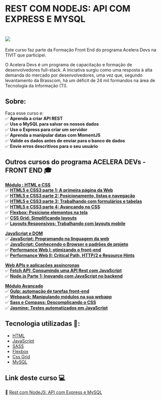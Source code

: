 # REST COM NODEJS: API COM EXPRESS E MYSQL

<h1>
   <img src="https://scontent.fsjk2-1.fna.fbcdn.net/v/t1.0-9/121050398_3666298950068347_6139548403151897120_n.jpg?_nc_cat=111&ccb=1-3&_nc_sid=cdbe9c&_nc_ohc=HBmWudlhq1AAX-upV5B&_nc_ht=scontent.fsjk2-1.fna&oh=fcf297d85103a5448542ad0566584ae1&oe=6071EFBC" border="0">
</h1>

Este curso faz parte da Formação Front End do programa Acelera Devs na TIVIT que participei. 

O Acelera Devs é um programa de capacitação e formação de desenvolvedores full-stack. A iniciativa surgiu como uma resposta à alta demanda do mercado por desenvolvedores, uma vez que, segundo levantamento da Brasscom, há um déficit de 24 mil formandos na área de Tecnologia da Informação (TI). 

## Sobre: 

Faça esse curso e:<br>
✅ **Aprenda a criar API REST**<br>
✅ **Use o MySQL para salvar os nossos dados**<br>
✅ **Use o Express para criar um servidor**<br>
✅ **Aprenda a manipular datas com MomentJS**<br>
✅ **Valide os dados antes de enviar para o banco de dados**<br>
✅ **Envie erros descritivos para o seu usuário**<br>


## Outros cursos do programa ACELERA DEVs - FRONT END 🎓

<u><strong>Módulo : HTML e CSS</strong></u><br>
✅ **<a href="https://github.com/saldanhayg/FORMACAO_HTML-CSS_Alura/tree/main/1%20-%20HTML5%20e%20CSS3%20parte%201%20A%20primeira%20p%C3%A1gina%20da%20Web">HTML5 e CSS3 parte 1: A primeira página da Web </a>**<br>
✅ **<a href="https://github.com/saldanhayg/FORMACAO-FRONT-END_ALURA/tree/main/2%20-%20HTML5%20e%20CSS3%20parte%202%20Posicionamento%2C%20listas%20e%20navega%C3%A7%C3%A3o">HTML5 e CSS3 parte 2: Posicionamento, listas e navegação</a>**<br>
✅ **<a href="https://github.com/saldanhayg/FORMACAO-FRONT-END_ALURA/tree/main/3%20-%20HTML5%20e%20CSS3%20parte%203%20Trabalhando%20com%20formul%C3%A1rios%20e%20tabelas">HTML5 e CSS3 parte 3: Trabalhando com formulários e tabelas</a>**<br>
✅ **<a href="https://github.com/saldanhayg/FORMACAO-FRONT-END_ALURA/tree/main/4%20-%20HTML5%20e%20CSS3%20parte%204%20Avan%C3%A7ando%20no%20CSS">HTML5 e CSS3 parte 4: Avançando no CSS </a>**<br>
✅ **<a href="https://github.com/saldanhayg/FORMACAO-FRONT-END_ALURA/tree/main/12%20-%20Flexbox%20Posicione%20elementos%20na%20tela">Flexbox: Posicione elementos na tela </a>**<br>
✅ **<a href="https://github.com/saldanhayg/FORMACAO-FRONT-END_ALURA/tree/main/13%20-%20CSS%20Grid%20Simplificando%20layouts">CSS Grid: Simplificando layouts</a>**<br>
✅ **<a href="">Layouts Responsivos: Trabalhando com layouts mobile</a>**<br>

<u><strong>JavaScript e DOM</strong></u><br>
✅ **<a href="https://github.com/saldanhayg/FORMACAO_HTML-CSS_Alura/blob/main">JavaScript: Programando na linguagem da web</a>**<br>
✅ **<a href="https://github.com/saldanhayg/FORMACAO_HTML-CSS_Alura/blob/main">JavaScript: Conhecendo o Browser e padrões de projeto</a>**<br>
✅ **<a href="https://github.com/saldanhayg/FORMACAO_HTML-CSS_Alura/tree/main/15%20-%20Performance%20Web%201">Performance Web I: otimizando o front-end</a>**<br>
✅ **<a href="https://github.com/saldanhayg/FORMACAO_HTML-CSS_Alura/tree/main/16%20-%20Performance%20Web%202">Performance Web II: Critical Path, HTTP/2 e Resource Hints</a>**<br>

<strong><u>Web APIs e aplicações assíncronas</u></strong><br>
✅ **<a href="">Fetch API: Consumindo uma API Rest com JavaScript</a>**<br>
✅ **<a href="">Node.js Parte 1: Inovando com JavaScript no backend</a>**<br>

<strong><u>Módulo Avançado</u></strong><br>
✅ **<a href="">Gulp: automação de tarefas front-end</a>**<br>
✅ **<a href="">Webpack: Manipulando módulos na sua webapp</a>**<br>
✅ **<a href="https://github.com/saldanhayg/FORMACAO-FRONT-END_ALURA/tree/main/11%20-%20Sass%20e%20Compass%20Descomplicando%20o%20CSS">Sass e Compass: Descomplicando o CSS</a>**<br>
✅ **<a href="">Jasmine: Testes automatizados em JavaScript</a>**<br>


## Tecnologia utilizadas 🚀:

* <a href="https://www.w3schools.com/html">HTML</a> 
* <a href="https://developer.mozilla.org/pt-BR/docs/Aprender/JavaScript">JavaScript</a>
* <a href="https://pt.wikipedia.org/wiki/Sass_(linguagem_de_folhas_de_estilos)">SASS</a>
* <a href="https://pt.wikipedia.org/wiki/CSS_Flexible_Box_Layout">Flexbox</a>
* <a href="https://developer.mozilla.org/pt-BR/docs/Web/CSS/CSS_Grid_Layout">Css Grid</a>
* <a href="https://www.mysql.com/">MySQL</a>


## Link deste curso  💻

 🎯 <a href="https://cursos.alura.com.br/course/node-rest-api">Rest com NodeJS: API com Express e MySQL </a>
